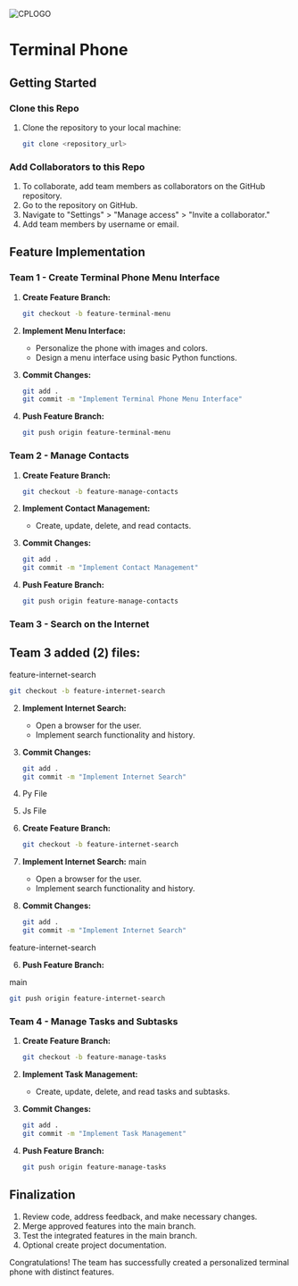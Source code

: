 ![CPLOGO](platoon_assignments/projects/javajest/assignments/Team-Group-Project/codeplatoonlogo.png)

# Terminal Phone

## Getting Started

### Clone this Repo

1. Clone the repository to your local machine:

   ```bash
   git clone <repository_url>
   ```

### Add Collaborators to this Repo

1. To collaborate, add team members as collaborators on the GitHub repository.
2. Go to the repository on GitHub.
3. Navigate to "Settings" > "Manage access" > "Invite a collaborator."
4. Add team members by username or email.

## Feature Implementation

### Team 1 - Create Terminal Phone Menu Interface

1. **Create Feature Branch:**

   ```bash
   git checkout -b feature-terminal-menu
   ```

2. **Implement Menu Interface:**

   - Personalize the phone with images and colors.
   - Design a menu interface using basic Python functions.

3. **Commit Changes:**

   ```bash
   git add .
   git commit -m "Implement Terminal Phone Menu Interface"
   ```

4. **Push Feature Branch:**

   ```bash
   git push origin feature-terminal-menu
   ```

### Team 2 - Manage Contacts

1. **Create Feature Branch:**

   ```bash
   git checkout -b feature-manage-contacts
   ```

2. **Implement Contact Management:**

   - Create, update, delete, and read contacts.

3. **Commit Changes:**

   ```bash
   git add .
   git commit -m "Implement Contact Management"
   ```

4. **Push Feature Branch:**

   ```bash
   git push origin feature-manage-contacts
   ```

### Team 3 - Search on the Internet

## Team 3 added (2) files:

 feature-internet-search
   ```bash
   git checkout -b feature-internet-search
   ```

2. **Implement Internet Search:**

   - Open a browser for the user.
   - Implement search functionality and history.

3. **Commit Changes:**

   ```bash
   git add .
   git commit -m "Implement Internet Search"
   ```

1. Py File
2. Js File
3. **Create Feature Branch:**

   ```bash
   git checkout -b feature-internet-search
   ```

4. **Implement Internet Search:**
 main

   - Open a browser for the user.
   - Implement search functionality and history.

5. **Commit Changes:**

   ```bash
   git add .
   git commit -m "Implement Internet Search"
   ```

 feature-internet-search

6. **Push Feature Branch:**

 main
   ```bash
   git push origin feature-internet-search
   ```

### Team 4 - Manage Tasks and Subtasks

1. **Create Feature Branch:**

   ```bash
   git checkout -b feature-manage-tasks
   ```

2. **Implement Task Management:**

   - Create, update, delete, and read tasks and subtasks.

3. **Commit Changes:**

   ```bash
   git add .
   git commit -m "Implement Task Management"
   ```

4. **Push Feature Branch:**

   ```bash
   git push origin feature-manage-tasks
   ```

## Finalization

1. Review code, address feedback, and make necessary changes.
2. Merge approved features into the main branch.
3. Test the integrated features in the main branch.
4. Optional create project documentation.

Congratulations! The team has successfully created a personalized terminal phone with distinct features.
